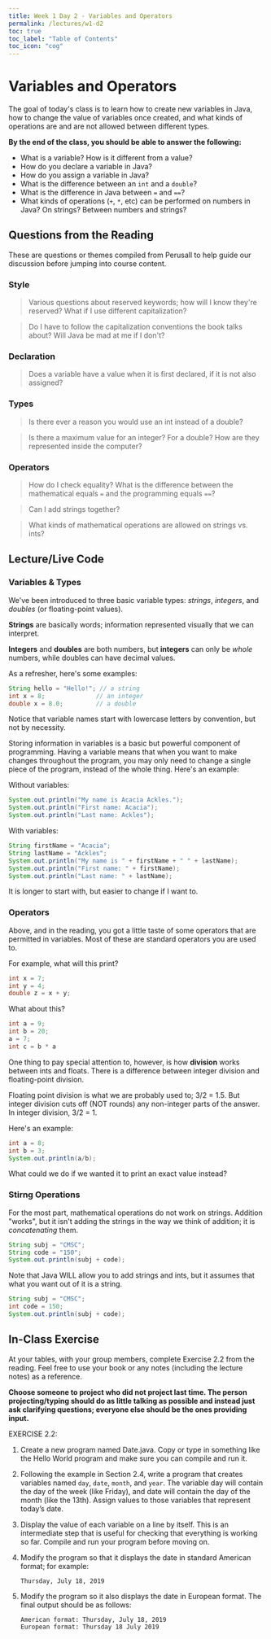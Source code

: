 ```yaml
---
title: Week 1 Day 2 - Variables and Operators
permalink: /lectures/w1-d2
toc: true
toc_label: "Table of Contents"
toc_icon: "cog"
---
```



# Variables and Operators

The goal of today's class is to learn how to create new variables in Java, how to change the value of variables once created, and what kinds of operations are and are not allowed between different types.

**By the end of the class, you should be able to answer the following:**
- What is a variable? How is it different from a value?
- How do you declare a variable in Java?
- How do you assign a variable in Java?
- What is the difference between an `int` and a `double`? 
- What is the difference in Java between `=` and `==`?
- What kinds of operations (`+`, `*`, etc) can be performed on numbers in Java? On strings? Between numbers and strings? 
 
## Questions from the Reading

These are questions or themes compiled from Perusall to help guide our discussion before jumping into course content.

### Style

> Various questions about reserved keywords; how will I know they're reserved? What if I use different capitalization? 

> Do I have to follow the capitalization conventions the book talks about? Will Java be mad at me if I don't?

### Declaration

> Does a variable have a value when it is first declared, if it is not also assigned? 

### Types

> Is there ever a reason you would use an int instead of a double? 

> Is there a maximum value for an integer? For a double? How are they represented inside the computer?

### Operators

> How do I check equality? What is the difference between the mathematical equals `=` and the programming equals `==`?

> Can I add strings together?

> What kinds of mathematical operations are allowed on strings vs. ints?

## Lecture/Live Code

### Variables & Types

We've been introduced to three basic variable types: _strings_, _integers_, and _doubles_ (or floating-point values).

**Strings** are basically words; information represented visually that we can interpret. 

**Integers** and **doubles** are both numbers, but **integers** can only be _whole_ numbers, while doubles can have decimal values.

As a refresher, here's some examples:

```java
String hello = "Hello!"; // a string
int x = 8;              // an integer
double x = 8.0;         // a double
```

Notice that variable names start with lowercase letters by convention, but not by necessity. 

Storing information in variables is a basic but powerful component of programming. Having a variable means that when you want to make changes throughout the program, you may only need to change a single piece of the program, instead of the whole thing. Here's an example:

Without variables:

```java
System.out.println("My name is Acacia Ackles.");
System.out.println("First name: Acacia");
System.out.println("Last name: Ackles"); 
```

With variables:

```java
String firstName = "Acacia";
String lastName = "Ackles";
System.out.println("My name is " + firstName + " " + lastName);
System.out.println("First name: " + firstName);
System.out.println("Last name: " + lastName); 
```

It is longer to start with, but easier to change if I want to. 

### Operators

Above, and in the reading, you got a little taste of some operators that are permitted in variables. Most of these are standard operators you are used to. 

For example, what will this print?

```java
int x = 7;
int y = 4;
double z = x + y;
```

What about this?

```java
int a = 9;
int b = 20;
a = 7;
int c = b * a
```

One thing to pay special attention to, however, is how **division** works between ints and floats. There is a difference between integer division and floating-point division.

Floating point division is what we are probably used to; 3/2 = 1.5. But integer division cuts off (NOT rounds) any non-integer parts of the answer. In integer division, 3/2 = 1. 

Here's an example:

```java
int a = 8;
int b = 3;
System.out.println(a/b);
```

What could we do if we wanted it to print an exact value instead?

### Stirng Operations

For the most part, mathematical operations do not work on strings. Addition "works", but it isn't adding the strings in the way we think of addition; it is _concatenating_ them. 

```java
String subj = "CMSC";
String code = "150";
System.out.println(subj + code);
```

Note that Java WILL allow you to add strings and ints, but it assumes that what you want out of it is a string. 

```java
String subj = "CMSC";
int code = 150;
System.out.println(subj + code);
```
## In-Class Exercise

At your tables, with your group members, complete Exercise 2.2 from the reading. Feel free to use your book or any notes (including the lecture notes) as a reference.

**Choose someone to project who did not project last time. The person projecting/typing should do as little talking as possible and instead just ask clarifying questions; everyone else should be the ones providing input.**

EXERCISE 2.2:

1. Create a new program named Date.java. Copy or type in something like the Hello World program and make sure you can compile and run it.
2. Following the example in Section 2.4, write a program that creates variables named `day`, `date`, `month`, and `year`. The variable day will contain the day of the week (like Friday), and date will contain the day of the month (like the 13th). Assign values to those variables that represent today’s date.
3. Display the value of each variable on a line by itself. This is an intermediate step that is useful for checking that everything is working so far. Compile and run your program before moving on.
4. Modify the program so that it displays the date in standard American format; for example: 
    
    `Thursday, July 18, 2019`
5. Modify the program so it also displays the date in European format. The final output should be as follows:

    `American format: Thursday, July 18, 2019`  
    `European format: Thursday 18 July 2019`
